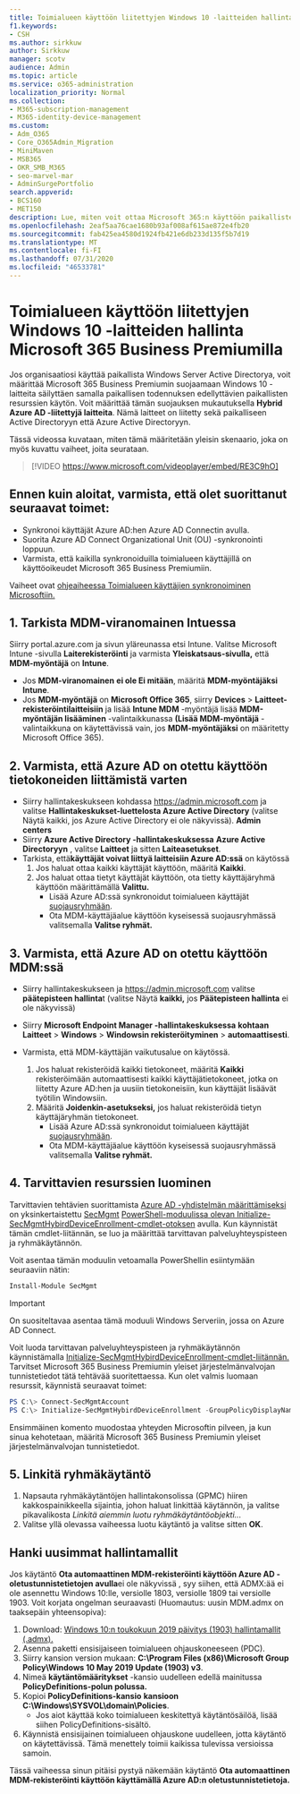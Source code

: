 ```yaml
---
title: Toimialueen käyttöön liitettyjen Windows 10 -laitteiden hallinta Microsoft 365 for Businessissa
f1.keywords:
- CSH
ms.author: sirkkuw
author: Sirkkuw
manager: scotv
audience: Admin
ms.topic: article
ms.service: o365-administration
localization_priority: Normal
ms.collection:
- M365-subscription-management
- M365-identity-device-management
ms.custom:
- Adm_O365
- Core_O365Admin_Migration
- MiniMaven
- MSB365
- OKR_SMB_M365
- seo-marvel-mar
- AdminSurgePortfolio
search.appverid:
- BCS160
- MET150
description: Lue, miten voit ottaa Microsoft 365:n käyttöön paikallisten Active Directoryyn liitettyjen Windows 10 -laitteiden suojaamisessa muutamassa vaiheessa.
ms.openlocfilehash: 2eaf5aa76cae1680b93af008af615ae872e4fb20
ms.sourcegitcommit: fab425ea4580d1924fb421e6db233d135f5b7d19
ms.translationtype: MT
ms.contentlocale: fi-FI
ms.lasthandoff: 07/31/2020
ms.locfileid: "46533781"
---
```

# <a name="enable-domain-joined-windows-10-devices-to-be-managed-by-microsoft-365-business-premium"></a>Toimialueen käyttöön liitettyjen Windows 10 -laitteiden hallinta Microsoft 365 Business Premiumilla

Jos organisaatiosi käyttää paikallista Windows Server Active Directorya, voit määrittää Microsoft 365 Business Premiumin suojaamaan Windows 10 -laitteita säilyttäen samalla paikallisen todennuksen edellyttävien paikallisten resurssien käytön.
Voit määrittää tämän suojauksen mukautuksella **Hybrid Azure AD -liitettyjä laitteita**. Nämä laitteet on liitetty sekä paikalliseen Active Directoryyn että Azure Active Directoryyn.

Tässä videossa kuvataan, miten tämä määritetään yleisin skenaario, joka on myös kuvattu vaiheet, joita seurataan.

> [!VIDEO https://www.microsoft.com/videoplayer/embed/RE3C9hO]
  

## <a name="before-you-get-started-make-sure-you-complete-these-steps"></a>Ennen kuin aloitat, varmista, että olet suorittanut seuraavat toimet:
- Synkronoi käyttäjät Azure AD:hen Azure AD Connectin avulla.
- Suorita Azure AD Connect Organizational Unit (OU) -synkronointi loppuun.
- Varmista, että kaikilla synkronoiduilla toimialueen käyttäjillä on käyttöoikeudet Microsoft 365 Business Premiumiin.

Vaiheet ovat [ohjeaiheessa Toimialueen käyttäjien synkronoiminen Microsoftiin.](manage-domain-users.md)

## <a name="1-verify-mdm-authority-in-intune"></a>1. Tarkista MDM-viranomainen Intuessa

Siirry portal.azure.com ja sivun yläreunassa etsi Intune.
Valitse Microsoft Intune -sivulla **Laiterekisteröinti** ja varmista **Yleiskatsaus-sivulla,** että **MDM-myöntäjä** on **Intune**.

- Jos **MDM-viranomainen** **ei ole Ei mitään**, määritä **MDM-myöntäjäksi** **Intune**.
- Jos **MDM-myöntäjä** on **Microsoft Office 365**, siirry **Devices**  >  **Laitteet-rekisteröintilaitteisiin** ja lisää **Intune MDM** -myöntäjä lisää **MDM-myöntäjän lisääminen** -valintaikkunassa **(Lisää MDM-myöntäjä** -valintaikkuna on käytettävissä vain, jos **MDM-myöntäjäksi** on määritetty Microsoft Office 365).

## <a name="2-verify-azure-ad-is-enabled-for-joining-computers"></a>2. Varmista, että Azure AD on otettu käyttöön tietokoneiden liittämistä varten

- Siirry hallintakeskukseen kohdassa <a href="https://go.microsoft.com/fwlink/p/?linkid=2024339" target="_blank">https://admin.microsoft.com</a> ja valitse **Hallintakeskukset-luettelosta Azure Active Directory** (valitse Näytä kaikki, jos Azure Active Directory ei ole näkyvissä). **Admin centers** 
- Siirry **Azure Active Directory -hallintakeskuksessa** **Azure Active Directoryyn** , valitse **Laitteet** ja sitten **Laiteasetukset**.
- Tarkista, että**käyttäjät voivat liittyä laitteisiin Azure AD:ssä** on käytössä 
    1. Jos haluat ottaa kaikki käyttäjät käyttöön, määritä **Kaikki**.
    2. Jos haluat ottaa tietyt käyttäjät käyttöön, ota tietty käyttäjäryhmä käyttöön määrittämällä **Valittu.**
        - Lisää Azure AD:ssä synkronoidut toimialueen käyttäjät [suojausryhmään](../admin/create-groups/create-groups.md).
        - Ota MDM-käyttäjäalue käyttöön kyseisessä suojausryhmässä valitsemalla **Valitse ryhmät.**

## <a name="3-verify-azure-ad-is-enabled-for-mdm"></a>3. Varmista, että Azure AD on otettu käyttöön MDM:ssä

- Siirry hallintakeskukseen ja <a href="https://go.microsoft.com/fwlink/p/?linkid=2024339" target="_blank">https://admin.microsoft.com</a> valitse **päätepisteen hallinta**t (valitse Näytä **kaikki,** jos **Päätepisteen hallinta** ei ole näkyvissä)
- Siirry **Microsoft Endpoint Manager -hallintakeskuksessa** **kohtaan Laitteet**  >  **Windows**  >  **Windowsin rekisteröityminen**  >  **automaattisesti**.
- Varmista, että MDM-käyttäjän vaikutusalue on käytössä.

    1. Jos haluat rekisteröidä kaikki tietokoneet, määritä **Kaikki** rekisteröimään automaattisesti kaikki käyttäjätietokoneet, jotka on liitetty Azure AD:hen ja uusiin tietokoneisiin, kun käyttäjät lisäävät työtilin Windowsiin.
    2. Määritä **Joidenkin-asetukseksi,** jos haluat rekisteröidä tietyn käyttäjäryhmän tietokoneet.
        -  Lisää Azure AD:ssä synkronoidut toimialueen käyttäjät [suojausryhmään](../admin/create-groups/create-groups.md).
        -  Ota MDM-käyttäjäalue käyttöön kyseisessä suojausryhmässä valitsemalla **Valitse ryhmät.**

## <a name="4-create-the-required-resources"></a>4. Tarvittavien resurssien luominen 

Tarvittavien tehtävien suorittamista [Azure AD -yhdistelmän määrittämiseksi](https://docs.microsoft.com/azure/active-directory/devices/hybrid-azuread-join-managed-domains#configure-hybrid-azure-ad-join) on yksinkertaistettu [SecMgmt](https://www.powershellgallery.com/packages/SecMgmt) [PowerShell-moduulissa olevan Initialize-SecMgmtHybirdDeviceEnrollment-cmdlet-otoksen](https://github.com/microsoft/secmgmt-open-powershell/blob/master/docs/help/Initialize-SecMgmtHybirdDeviceEnrollment.md) avulla. Kun käynnistät tämän cmdlet-liitännän, se luo ja määrittää tarvittavan palveluyhteyspisteen ja ryhmäkäytännön.

Voit asentaa tämän moduulin vetoamalla PowerShellin esiintymään seuraaviin nätin:

```powershell
Install-Module SecMgmt
```

> [!IMPORTANT]
> On suositeltavaa asentaa tämä moduuli Windows Serveriin, jossa on Azure AD Connect.

Voit luoda tarvittavan palveluyhteyspisteen ja ryhmäkäytännön käynnistämalla [Initialize-SecMgmtHybirdDeviceEnrollment-cmdlet-liitännän.](https://github.com/microsoft/secmgmt-open-powershell/blob/master/docs/help/Initialize-SecMgmtHybirdDeviceEnrollment.md) Tarvitset Microsoft 365 Business Premiumin yleiset järjestelmänvalvojan tunnistetiedot tätä tehtävää suoritettaessa. Kun olet valmis luomaan resurssit, käynnistä seuraavat toimet:

```powershell
PS C:\> Connect-SecMgmtAccount
PS C:\> Initialize-SecMgmtHybirdDeviceEnrollment -GroupPolicyDisplayName 'Device Management'
```

Ensimmäinen komento muodostaa yhteyden Microsoftin pilveen, ja kun sinua kehotetaan, määritä Microsoft 365 Business Premiumin yleiset järjestelmänvalvojan tunnistetiedot.

## <a name="5-link-the-group-policy"></a>5. Linkitä ryhmäkäytäntö

1. Napsauta ryhmäkäytäntöjen hallintakonsolissa (GPMC) hiiren kakkospainikkeella sijaintia, johon haluat linkittää käytännön, ja valitse pikavalikosta *Linkitä aiemmin luotu ryhmäkäytäntöobjekti...*
2. Valitse yllä olevassa vaiheessa luotu käytäntö ja valitse sitten **OK**.

## <a name="get-the-latest-administrative-templates"></a>Hanki uusimmat hallintamallit

Jos käytäntö **Ota automaattinen MDM-rekisteröinti käyttöön Azure AD -oletustunnistetietojen avulla**ei ole näkyvissä , syy siihen, että ADMX:ää ei ole asennettu Windows 10:lle, versiolle 1803, versiolle 1809 tai versiolle 1903. Voit korjata ongelman seuraavasti (Huomautus: uusin MDM.admx on taaksepäin yhteensopiva):

1.  Download: [Windows 10:n toukokuun 2019 päivitys (1903) hallintamallit (.admx).](https://www.microsoft.com/download/details.aspx?id=58495&WT.mc_id=rss_alldownloads_all)
2.  Asenna paketti ensisijaiseen toimialueen ohjauskoneeseen (PDC).
3.  Siirry kansion version mukaan: **C:\Program Files (x86)\Microsoft Group Policy\Windows 10 May 2019 Update (1903) v3**.
4.  Nimeä **käytäntömääritykset** -kansio uudelleen edellä mainitussa **PolicyDefinitions-polun polussa.**
5.  Kopioi **PolicyDefinitions-kansio** **kansioon C:\Windows\SYSVOL\domain\Policies**. 
    -   Jos aiot käyttää koko toimialueen keskitettyä käytäntösäilöä, lisää siihen PolicyDefinitions-sisältö.
6.  Käynnistä ensisijainen toimialueen ohjauskone uudelleen, jotta käytäntö on käytettävissä. Tämä menettely toimii kaikissa tulevissa versioissa samoin.

Tässä vaiheessa sinun pitäisi pystyä näkemään käytäntö **Ota automaattinen MDM-rekisteröinti käyttöön käyttämällä Azure AD:n oletustunnistetietoja.**
